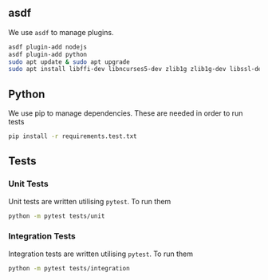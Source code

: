 

## asdf

We use `asdf` to manage plugins. 

```bash
asdf plugin-add nodejs
asdf plugin-add python
sudo apt update & sudo apt upgrade
sudo apt install libffi-dev libncurses5-dev zlib1g zlib1g-dev libssl-dev libreadline-dev libbz2-dev libsqlite3-dev
```

## Python

We use pip to manage dependencies. These are needed in order to run tests

```bash
pip install -r requirements.test.txt
```

## Tests

### Unit Tests

Unit tests are written utilising `pytest`. To run them

```bash
python -m pytest tests/unit
```

### Integration Tests

Integration tests are written utilising `pytest`. To run them

```bash
python -m pytest tests/integration
```